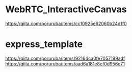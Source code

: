 # WebRTC_InteractiveCanvas

https://qiita.com/poruruba/items/cc10925e62060b24d1f0<br>

# express_template

https://qiita.com/poruruba/items/92164ca0fe7057199adf<br>
https://qiita.com/poruruba/items/aad6a181e8ef0d956e71<br>
